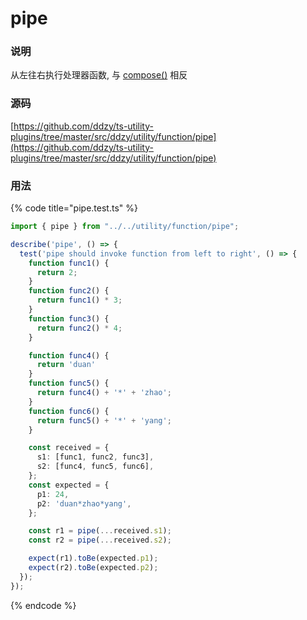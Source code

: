 # pipe

### 说明

 从左往右执行处理器函数, 与 [compose\(\)](compose.md) 相反

### 源码

[https://github.com/ddzy/ts-utility-plugins/tree/master/src/ddzy/utility/function/pipe](https://github.com/ddzy/ts-utility-plugins/tree/master/src/ddzy/utility/function/pipe)

### 用法

{% code title="pipe.test.ts" %}
```typescript
import { pipe } from "../../utility/function/pipe";

describe('pipe', () => {
  test('pipe should invoke function from left to right', () => {
    function func1() {
      return 2;
    }
    function func2() {
      return func1() * 3;
    }
    function func3() {
      return func2() * 4;
    }

    function func4() {
      return 'duan'
    }
    function func5() {
      return func4() + '*' + 'zhao';
    }
    function func6() {
      return func5() + '*' + 'yang';
    }

    const received = {
      s1: [func1, func2, func3],
      s2: [func4, func5, func6],
    };
    const expected = {
      p1: 24,
      p2: 'duan*zhao*yang',
    };

    const r1 = pipe(...received.s1);
    const r2 = pipe(...received.s2);

    expect(r1).toBe(expected.p1);
    expect(r2).toBe(expected.p2);
  });
});
```
{% endcode %}

